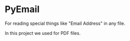 # PyEmail
For reading special things like "Email Address" in any file.

In this project we used  for PDF files.
